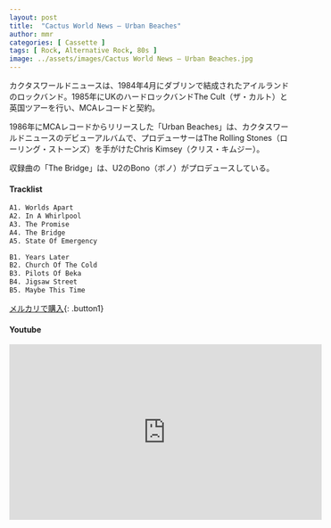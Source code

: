 ```yaml
---
layout: post
title:  "Cactus World News – Urban Beaches"
author: mmr
categories: [ Cassette ]
tags: [ Rock, Alternative Rock, 80s ]
image: ../assets/images/Cactus World News – Urban Beaches.jpg
---
```


カクタスワールドニュースは、1984年4月にダブリンで結成されたアイルランドのロックバンド。1985年にUKのハードロックバンドThe Cult（ザ・カルト）と英国ツアーを行い、MCAレコードと契約。

1986年にMCAレコードからリリースした「Urban Beaches」は、カクタスワールドニュースのデビューアルバムで、プロデューサーはThe Rolling Stones（ローリング・ストーンズ）を手がけたChris Kimsey（クリス・キムジー）。

収録曲の「The Bridge」は、U2のBono（ボノ）がプロデュースしている。

#### Tracklist
```md
A1. Worlds Apart
A2. In A Whirlpool
A3. The Promise
A4. The Bridge
A5. State Of Emergency

B1. Years Later
B2. Church Of The Cold
B3. Pilots Of Beka
B4. Jigsaw Street
B5. Maybe This Time
```

[メルカリで購入](https://jp.mercari.com/item/m56242240661?afid=6142608987){: .button1}

#### Youtube 
<iframe width="560" height="315" src="https://www.youtube.com/embed/0xbe2WnzokY?si=SaFVFFl21j_INMNk" title="YouTube video player" frameborder="0" allow="accelerometer; autoplay; clipboard-write; encrypted-media; gyroscope; picture-in-picture; web-share" referrerpolicy="strict-origin-when-cross-origin" allowfullscreen></iframe>